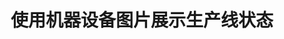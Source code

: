---
layout: article
title: 使用机器设备图片展示生产线状态
description: 
  - 模板提供了整条生产线的总览。为此，我们将不同机器的图像用作背景，从而达到更形象的效果。这可以让您快速地了解到不同工作站的当前状态，并迅速地处理出现的任何故障。用您自己的数据源替换其中的固定变量，经过简单几步，就可将生产线的状态全面地展示出来。 
lang: cn
weight: 2000
isDraft: false
ref: Production-Line-Status-Machine-Image
category:
  - Recommended
  - Production
  - Error
  - Serial Production
  - Process
  - Series Production
image: Production-Line-Status-Machine-Image_CN.png
image_thumbnail: Production-Line-Status-Machine-Image_CN_thumbnail.png
download: Production-Line-Status-Machine-Image_CN.pbmx
overview_description:
overview_benefits:
overview_data_sources:
---